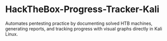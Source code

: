 # HackTheBox-Progress-Tracker-Kali
Automates pentesting practice by documenting solved HTB machines, generating reports, and tracking progress with visual graphs directly in Kali Linux.
